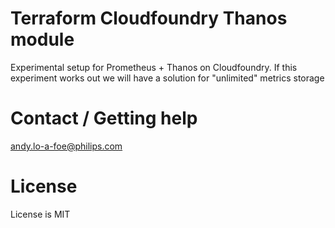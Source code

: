 # Terraform Cloudfoundry Thanos module
Experimental setup for Prometheus + Thanos on Cloudfoundry.
If this experiment works out we will have a solution for "unlimited" metrics storage

# Contact / Getting help
andy.lo-a-foe@philips.com

# License
License is MIT
